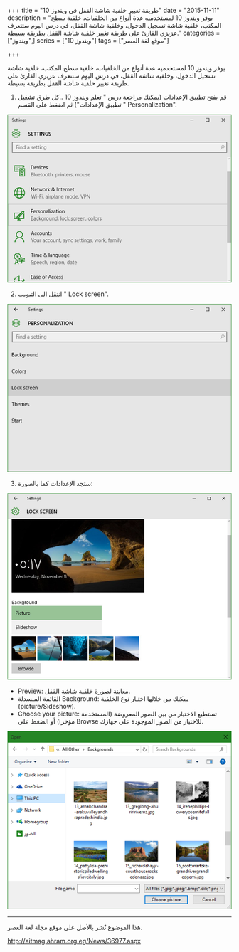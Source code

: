 +++
title = "طريقة تغيير خلفية شاشة القفل في ويندوز 10"
date = "2015-11-11"
description = "يوفر ويندوز 10 لمستخدميه عدة أنواع من الخلفيات، خلفية سطح المكتب، خلفية شاشة تسجيل الدخول، وخلفية شاشة القفل، في درس اليوم ستتعرف عزيزي القارئ على طريقة تغيير خلفية شاشة القفل بطريقة بسيطة."
categories = ["ويندوز",]
series = ["ويندوز 10"]
tags = ["موقع لغة العصر"]

+++

يوفر ويندوز 10 لمستخدميه عدة أنواع من الخلفيات، خلفية سطح المكتب، خلفية شاشة تسجيل الدخول، وخلفية شاشة القفل، في درس اليوم ستتعرف عزيزي القارئ على طريقة تغيير خلفية شاشة القفل بطريقة بسيطة.

1. قم بفتح تطبيق الإعدادات (يمكنك مراجعة درس " تعلم ويندوز 10 ..كل طرق تشغيل تطبيق الإعدادات") ثم اضغط على القسم " Personalization".

![1](images/2015-635828598298381645-838.png)

2. انتقل الى التبويب " Lock screen".

![2](images/2015-635828598623226140-322.png)

3. ستجد الإعدادات كما بالصورة:

![3](thumbnail-2015-635828600736981019-698.jpg)

- Preview: معاينة لصورة خلفية شاشة القفل.
- القائمة المنسدلة Background: يمكنك من خلالها اختيار نوع الخلفية (picture/Sideshow).
- Choose your picture: تستطيع الاختيار من بين الصور المعروضة (المستخدمة مؤخرا) أو الضغط على Browse للاختيار من الصور الموجودة على جهازك.

![4](images/2015-635828600991825353-182.png)

---
هذا الموضوع نٌشر باﻷصل على موقع مجلة لغة العصر.

http://aitmag.ahram.org.eg/News/36977.aspx